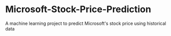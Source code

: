 # Microsoft-Stock-Price-Prediction
A machine learning project to predict Microsoft's stock price using historical data
